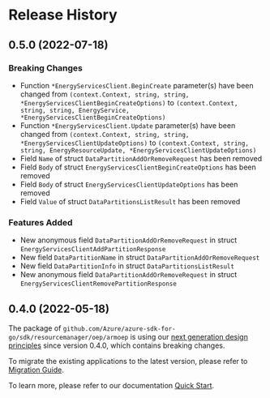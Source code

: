 # Release History

## 0.5.0 (2022-07-18)
### Breaking Changes

- Function `*EnergyServicesClient.BeginCreate` parameter(s) have been changed from `(context.Context, string, string, *EnergyServicesClientBeginCreateOptions)` to `(context.Context, string, string, EnergyService, *EnergyServicesClientBeginCreateOptions)`
- Function `*EnergyServicesClient.Update` parameter(s) have been changed from `(context.Context, string, string, *EnergyServicesClientUpdateOptions)` to `(context.Context, string, string, EnergyResourceUpdate, *EnergyServicesClientUpdateOptions)`
- Field `Name` of struct `DataPartitionAddOrRemoveRequest` has been removed
- Field `Body` of struct `EnergyServicesClientBeginCreateOptions` has been removed
- Field `Body` of struct `EnergyServicesClientUpdateOptions` has been removed
- Field `Value` of struct `DataPartitionsListResult` has been removed

### Features Added

- New anonymous field `DataPartitionAddOrRemoveRequest` in struct `EnergyServicesClientAddPartitionResponse`
- New field `DataPartitionName` in struct `DataPartitionAddOrRemoveRequest`
- New field `DataPartitionInfo` in struct `DataPartitionsListResult`
- New anonymous field `DataPartitionAddOrRemoveRequest` in struct `EnergyServicesClientRemovePartitionResponse`


## 0.4.0 (2022-05-18)

The package of `github.com/Azure/azure-sdk-for-go/sdk/resourcemanager/oep/armoep` is using our [next generation design principles](https://azure.github.io/azure-sdk/general_introduction.html) since version 0.4.0, which contains breaking changes.

To migrate the existing applications to the latest version, please refer to [Migration Guide](https://aka.ms/azsdk/go/mgmt/migration).

To learn more, please refer to our documentation [Quick Start](https://aka.ms/azsdk/go/mgmt).